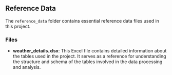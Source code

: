 ## Reference Data

The `reference_data` folder contains essential reference data files used in this project.

### Files

- **weather_details.xlsx**: This Excel file contains detailed information about the tables used in the project. It serves as a reference for understanding the structure and schema of the tables involved in the data processing and analysis.
